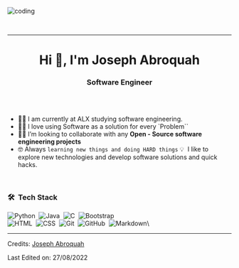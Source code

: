 <p><img align="center" src="https://github.com/jabroquah/main/blob/main/animesher.com_computer-gif-whos-there-49651.gif" alt="coding" /></p>
<br>

<hr>
<h1 align="center">Hi 👋, I'm Joseph Abroquah</h1>
<h3 align="center"> Software Engineer </h3>

<br><br>
<!-- :sassy_man:  About me -->
- :student: I am currently at ALX studying software engineering.
- :technologist: I love using Software as a solution for every `Problem``
- :student: I’m looking to collaborate with any **Open - Source software engineering projects**
- :nerd_face: Always `learning new things and doing HARD things`
💡 &nbsp;I like to explore new technologies and develop software solutions and quick hacks.

<br>

### 🛠 &nbsp;Tech Stack
![Python](https://img.shields.io/badge/-Python-05122A?style=flat&logo=python)&nbsp;
![Java](https://img.shields.io/badge/-Java-05122A?style=flat&logo=Java&logoColor=FFA518)&nbsp;
![C](https://img.shields.io/badge/-C-05122A?style=flat&logo=C&logoColor=A8B9CC)&nbsp;
![Bootstrap](https://img.shields.io/badge/-Bootstrap-05122A?style=flat&logo=bootstrap&logoColor=563D7C)\
![HTML](https://img.shields.io/badge/-HTML-05122A?style=flat&logo=HTML5)&nbsp;
![CSS](https://img.shields.io/badge/-CSS-05122A?style=flat&logo=CSS3&logoColor=1572B6)&nbsp;
![Git](https://img.shields.io/badge/-Git-05122A?style=flat&logo=git)&nbsp;
![GitHub](https://img.shields.io/badge/-GitHub-05122A?style=flat&logo=github)&nbsp;
![Markdown](https://img.shields.io/badge/-Markdown-05122A?style=flat&logo=markdown)\


-----
Credits: [Joseph Abroquah](https://github.com/jabroquah)

Last Edited on: 27/08/2022
